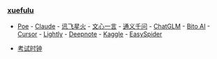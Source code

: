 ### **[xuefulu](http://xuefulu.com/)**

+ [Poe](https://poe.com) - [Claude](https://claude.ai/) - [讯飞星火](https://xinghuo.xfyun.cn/desk) - [文心一言](https://yiyan.baidu.com/) - [通义千问](https://qianwen.aliyun.com/) - [ChatGLM](https://chatglm.cn/) - [Bito AI](https://alpha.bito.co/bitoai/) - [Cursor](https://www.cursor.so/) - [Lightly](https://lightly.teamcode.com/login) - [Deepnote](https://deepnote.com/sign-in) - [Kaggle](https://www.kaggle.com/) - [EasySpider](https://www.easyspider.cn/)

+ [考试时钟](http://508cst.gcu.edu.cn/clock/)
